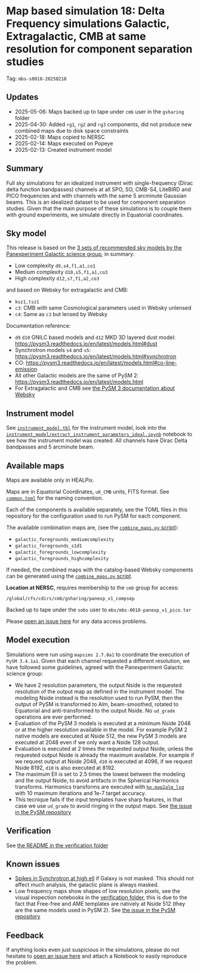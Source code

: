 # Map based simulation 18: Delta Frequency simulations Galactic, Extragalactic, CMB at same resolution for component separation studies

Tag: `mbs-s0018-20250218`

## Updates

* 2025-05-06: Maps backed up to tape under `cmb` user in the `gsharing` folder
* 2025-04-30: Added `rg1`, `rg2` and `rg3` components, did not produce new combined maps due to disk space constraints
* 2025-02-18: Maps copied to NERSC
* 2025-02-14: Maps executed on Popeye
* 2025-02-13: Created instrument model

## Summary

Full sky simulations for an idealized instrument with single-frequency (Dirac delta function bandpasses) channels at all SPO, SO, CMB-S4, LiteBIRD and PICO frequencies and with channels with the same 5 arcminute Gaussian beams.
This is an idealized dataset to be used for component separation studies.
Given that the main purpose of these simulations is to couple them with ground experiments, we simulate directly in Equatorial coordinates.

## Sky model

This release is based on the [3 sets of recommended sky models by the Panexperiment Galactic science group](https://galsci.github.io/blog/2022/common-fiducial-sky/), in summary:

* Low complexity `d9,s4,f1,a1,co1`
* Medium complexity `d10,s5,f1,a1,co3`
* High complexity `d12,s7,f1,a2,co3`

and based on Websky for extragalactic and CMB:

* `ksz1,tsz1`
* `c3`: CMB with same Cosmological parameters used in Websky unlensed
* `c4`: Same as `c3` but lensed by Websky

Documentation reference:

* `d9` `d10` GNILC based models and `d12` MKD 3D layered dust model: https://pysm3.readthedocs.io/en/latest/models.html#dust
* Synchrotron models `s4` and `s5`: https://pysm3.readthedocs.io/en/latest/models.html#synchrotron
* CO: https://pysm3.readthedocs.io/en/latest/models.html#co-line-emission
* All other Galactic models are the same of PySM 2: https://pysm3.readthedocs.io/en/latest/models.html
* For Extragalactic and CMB see [the PySM 3 documentation about Websky](https://pysm3.readthedocs.io/en/latest/websky.html#websky)

## Instrument model

See [`instrument_model.tbl`](instrument_model/instrument_model.tbl) for the instrument model, look into the [`instrument_model/extract_instrument_parameters_ideal.ipynb`](instrument_model/extract_instrument_parameters_ideal.ipynb) notebook to see how the instrument model was created.
All channels have Dirac Delta bandpasses and 5 arcminute beam.

## Available maps

Maps are available only in HEALPix.

Maps are in Equatorial Coordinates, `uK_CMB` units, FITS format.
See [`common.toml`](common.toml) for the naming convention.

Each of the components is available separately, see the TOML files in this repository for the configuration used to run PySM for each component.

The available combination maps are, (see the [`combine_maps.py` script](combine_maps.py)):

* `galactic_foregrounds_mediumcomplexity`
* `galactic_foregrounds_s1d1`
* `galactic_foregrounds_lowcomplexity`
* `galactic_foregrounds_highcomplexity`

If needed, the combined maps with the catalog-based Websky components can be generated using the [`combine_maps.py` script](combine_maps.py).

**Location at NERSC**, requires membership to the `cmb` group for access:

    /global/cfs/cdirs/cmb/gsharing/panexp_v1_compsep

Backed up to tape under the `sobs` user to `mbs/mbs-0018-panexp_v1_pico.tar`

Please [open an issue here](https://github.com/simonsobs/map_based_simulations/issues/new) for any data access problems.

## Model execution

Simulations were run using `mapsims 2.7.0a1` to coordinate the execution of `PySM 3.4.1a1`.
Given that each channel requested a different resolution, we have followed some guidelines, agreed with the Panexperiment Galactic science group:

* We have 2 resolution parameters, the output Nside is the requested resolution of the output map as defined in the instrument model. The modeling Nside instead is the resolution used to run PySM, then the output of PySM is transformed to Alm, beam-smoothed, rotated to Equatorial and anti-transformed to the output Nside. No `ud_grade` operations are ever performed.
* Evaluation of the PySM 3 models is executed at a minimum Nside 2048 or at the higher resolution available in the model. For example PySM 2 native models are executed at Nside 512, the new PySM 3 models are executed at 2048 even if we only want a Nside 128 output.
* Evaluation is executed at 2 times the requested output Nside, unless the requested output Nside is already the maximum available. For example if we request output at Nside 2048, `d10` is executed at 4096, if we request Nside 8192, `d10` is also executed at 8192.
* The maximum Ell is set to 2.5 times the lowest between the modeling and the output Nside, to avoid artifacts in the Spherical Harmonics transforms. Harmonics transforms are executed with [`hp.map2alm_lsq`](https://healpy.readthedocs.io/en/latest/generated/healpy.sphtfunc.map2alm_lsq.html) with 10 maximum iterations and 1e-7 target accuracy.
* This tecnique fails if the input templates have sharp features, in that case we use `ud_grade` to avoid ringing in the output maps. See [the issue in the PySM repository](https://github.com/galsci/pysm/issues/197)

## Verification

See [the README in the verification folder](verification/README.md)

## Known issues

* [Spikes in Synchrotron at high ell](https://github.com/CMB-S4/s4mapbasedsims/issues/29) if Galaxy is not masked. This should not affect much analysis, the galactic plane is always masked.
* Low frequency maps show shapes of low resolution pixels, see the visual inspection notebooks in the [verification folder](verification/README.md), this is due to the fact that Free-free and AME templates are natively at Nside 512 (they are the same models used in PySM 2). See [the issue in the PySM repository](https://github.com/galsci/pysm/issues/197)

## Feedback

If anything looks even just suspicious in the simulations, please do not hesitate to [open an issue here](https://github.com/simonsobs/map_based_simulations/issues/new) and attach a Notebook to easily reproduce the problem.
